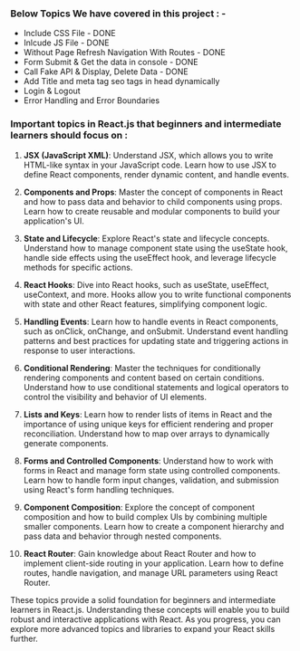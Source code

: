 ### Below Topics We have covered in this project : - 
- Include CSS File - DONE
- Inlcude JS File - DONE
- Without Page Refresh Navigation With Routes - DONE
- Form Submit & Get the data in console - DONE
- Call Fake API & Display, Delete Data - DONE
- Add Title and meta tag seo tags in head dynamically 
- Login & Logout
- Error Handling and Error Boundaries


### Important topics in React.js that beginners and intermediate learners should focus on :
1. **JSX (JavaScript XML)**:
Understand JSX, which allows you to write HTML-like syntax in your JavaScript code. Learn how to use JSX to define React components, render dynamic content, and handle events.

2. **Components and Props**:
Master the concept of components in React and how to pass data and behavior to child components using props. Learn how to create reusable and modular components to build your application's UI.

3. **State and Lifecycle**:
Explore React's state and lifecycle concepts. Understand how to manage component state using the useState hook, handle side effects using the useEffect hook, and leverage lifecycle methods for specific actions.

4. **React Hooks**:
Dive into React hooks, such as useState, useEffect, useContext, and more. Hooks allow you to write functional components with state and other React features, simplifying component logic.

5. **Handling Events**:
Learn how to handle events in React components, such as onClick, onChange, and onSubmit. Understand event handling patterns and best practices for updating state and triggering actions in response to user interactions.

6. **Conditional Rendering**:
Master the techniques for conditionally rendering components and content based on certain conditions. Understand how to use conditional statements and logical operators to control the visibility and behavior of UI elements.

7. **Lists and Keys**:
Learn how to render lists of items in React and the importance of using unique keys for efficient rendering and proper reconciliation. Understand how to map over arrays to dynamically generate components.

8. **Forms and Controlled Components**:
Understand how to work with forms in React and manage form state using controlled components. Learn how to handle form input changes, validation, and submission using React's form handling techniques.

9. **Component Composition**:
Explore the concept of component composition and how to build complex UIs by combining multiple smaller components. Learn how to create a component hierarchy and pass data and behavior through nested components.

10. **React Router**:
Gain knowledge about React Router and how to implement client-side routing in your application. Learn how to define routes, handle navigation, and manage URL parameters using React Router.

These topics provide a solid foundation for beginners and intermediate learners in React.js. Understanding these concepts will enable you to build robust and interactive applications with React. As you progress, you can explore more advanced topics and libraries to expand your React skills further.

